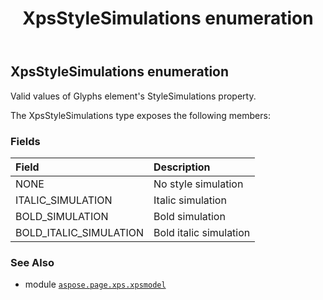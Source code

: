 ﻿---
title: XpsStyleSimulations enumeration
second_title: Aspose.Page for Python via .NET API References
description: 
type: docs
weight: 460
url: /python-net/aspose.page.xps.xpsmodel/xpsstylesimulations/
is_root: false
---

## XpsStyleSimulations enumeration

Valid values of Glyphs element's StyleSimulations property.



The XpsStyleSimulations type exposes the following members:

### Fields
| Field | Description |
| :- | :- |
| NONE | No style simulation |
| ITALIC_SIMULATION | Italic simulation |
| BOLD_SIMULATION | Bold simulation |
| BOLD_ITALIC_SIMULATION | Bold italic simulation |



### See Also
* module [`aspose.page.xps.xpsmodel`](..)
